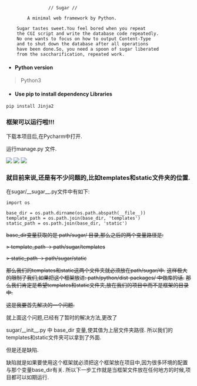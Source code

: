 
                    // Sugar //

            A minimal web framework by Python.

        Sugar tastes sweet.You feel bored when you repeat
        the CGI script and write the database code repeatedly.
        No one wants to focus on how to output Content-Type
        and to shut down the database after all operations
        have been done.So, you need a spoon of sugar liberated
        from the saccharification, repeated work.

- #### Python version

> Python3

- #### Use pip to install dependency Libraries

```
pip install Jinja2
```

### 框架可以运行啦!!!

下载本项目后,在Pycharm中打开.

运行manage.py 文件.

![](http://img.vim-cn.com/5d/9c51a291020fe9851e794ba9a67eeef2d15e7d.png)
![](https://ip.freep.cn/592196/Screenshot%20from%202017-10-12%2010-45-48.png)
![](https://ip.freep.cn/592196/Screenshot%20from%202017-10-12%2010-46-00.png)


### 就目前来说,还是有不少问题的,比如templates和static文件夹的位置.

在sugar/\_\_sugar\_\_.py文件中有如下:

```
import os

base_dir = os.path.dirname(os.path.abspath(__file__))
template_path = os.path.join(base_dir, 'templates')
static_path = os.path.join(base_dir, 'static')
```

<del>base_dir变量获取的是 path/sugar/ 目录,那么之后的两个变量路径是:</del>

<del> > template_path -> path/sugar/templates</del>

<del> > static_path   -> path/sugar/static</del>

<del>那么我们的templates和static这两个文件夹就必须放在path/sugar/中.</del>
<del>这样极大的限制了我们,如果把这个框架放进: path/python/dist-packages/ 中做库的话.</del>
<del>那么我们肯定是希望templates和static文件夹,放在我们的项目中而不是框架的目录中.</del>

<del> 这是我要首先解决的一个问题. </del>

就上面这个问题,已经有了暂时的解决方法,更改了 

sugar/\_\_init\_\_.py 中 base_dir 变量,使其值为上层文件夹路径.
所以我们的templates和static文件夹可以拿到了外面.

但是还是缺陷. 

缺陷就是如果要使用这个框架就必须把这个框架放在项目中,因为很多环境的配置与那个变量base_dir有关. 所以下一步工作就是当框架文件放在任何地方的时候,项目都可以如期运行.